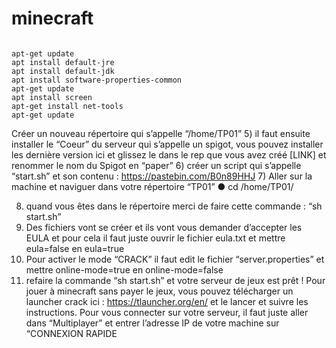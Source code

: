 # minecraft
```

apt-get update
apt install default-jre
apt install default-jdk
apt install software-properties-common
apt-get update
apt install screen
apt-get install net-tools
apt-get update
```

Créer un nouveau répertoire qui s’appelle “/home/TP01”
5) il faut ensuite installer le “Coeur” du serveur qui s’appelle un spigot, vous pouvez
installer les dernière version ici et glissez le dans le rep que vous avez créé [LINK] et
renommer le nom du Spigot en “paper”
6) créer un script qui s’appelle “start.sh” et son contenu : https://pastebin.com/B0n89HHJ
7) Aller sur la machine et naviguer dans votre répertoire “TP01”
● cd /home/TP01/


8) quand vous êtes dans le répertoire merci de faire cette commande : “sh start.sh”
9) Des fichiers vont se créer et ils vont vous demander d’accepter les EULA et pour cela il
faut juste ouvrir le fichier eula.txt et mettre eula=false en eula=true
10) Pour activer le mode “CRACK” il faut edit le fichier “server.properties” et mettre
online-mode=true en online-mode=false
11) refaire la commande “sh start.sh” et votre serveur de jeux est prêt !
Pour jouer à minecraft sans payer le jeux, vous pouvez télécharger un launcher crack ici :
https://tlauncher.org/en/ et le lancer et suivre les instructions. Pour vous connecter sur votre
serveur, il faut juste aller dans “Multiplayer” et entrer l’adresse IP de votre machine sur
“CONNEXION RAPIDE
